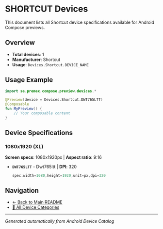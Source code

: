 # SHORTCUT Devices

This document lists all Shortcut device specifications available for Android Compose previews.

## Overview

- **Total devices**: 1
- **Manufacturer**: Shortcut
- **Usage**: `Devices.Shortcut.DEVICE_NAME`

## Usage Example

```kotlin
import se.premex.compose.preview.devices.*

@Preview(device = Devices.Shortcut.DWT765LTT)
@Composable
fun MyPreview() {
    // Your composable content
}
```

## Device Specifications

### 1080x1920 (XL)

**Screen specs**: 1080x1920px | **Aspect ratio**: 9:16

- **`DWT765LTT`** - Dwt765ltt | **DPI**: 320
  ```kotlin
  spec:width=1080,height=1920,unit=px,dpi=320
  ```

## Navigation

- [← Back to Main README](../../README.md)
- [📱 All Device Categories](../README.md)

---
*Generated automatically from Android Device Catalog*
